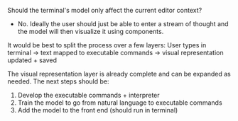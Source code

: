 Should the terminal's model only affect the current editor context?
- No. Ideally the user should just be able to enter a stream of thought and the model will then visualize it using components.

It would be best to split the process over a few layers:
User types in terminal -> text mapped to executable commands -> visual representation updated + saved

The visual representation layer is already complete and can be expanded as needed. The next steps should be:
1. Develop the executable commands + interpreter
2. Train the model to go from natural language to executable commands
3. Add the model to the front end (should run in terminal)